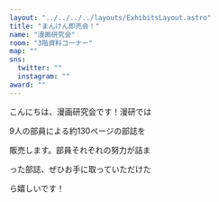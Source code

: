 ```yaml
---
layout: "../../../../layouts/ExhibitsLayout.astro"
title: "まんけん即売会！"
name: "漫画研究会"
room: "3階資料コーナー"
map: ""
sns:
  twitter: ""
  instagram: ""
award: ""
---
```


こんにちは、漫画研究会です！漫研では

9人の部員による約130ページの部誌を

販売します。部員それぞれの努力が詰ま

った部誌、ぜひお手に取っていただけた

ら嬉しいです！
